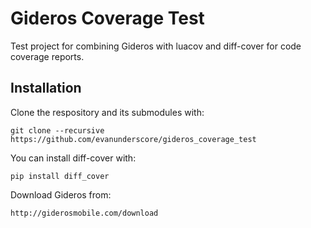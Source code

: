Gideros Coverage Test
=====================

Test project for combining Gideros with luacov and diff-cover for code coverage reports.

Installation
------------

Clone the respository and its submodules with:

```
git clone --recursive https://github.com/evanunderscore/gideros_coverage_test
```

You can install diff-cover with:

```
pip install diff_cover
```

Download Gideros from:

```
http://giderosmobile.com/download
```
